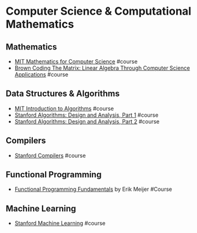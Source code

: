 # Computer Science & Computational Mathematics

## Mathematics
* [MIT Mathematics for Computer Science](http://ocw.mit.edu/courses/electrical-engineering-and-computer-science/6-042j-mathematics-for-computer-science-fall-2010/index.htm) #course
* [Brown Coding The Matrix: Linear Algebra Through Computer Science Applications](https://www.coursera.org/course/matrix)  #course

## Data Structures & Algorithms
* [MIT Introduction to Algorithms](http://ocw.mit.edu/courses/electrical-engineering-and-computer-science/6-006-introduction-to-algorithms-fall-2011/index.htm)  #course
* [Stanford Algorithms: Design and Analysis, Part 1](https://www.coursera.org/course/algo) #course
* [Stanford Algorithms: Design and Analysis, Part 2](https://www.coursera.org/course/algo2) #course

## Compilers
* [Stanford Compilers](https://www.coursera.org/course/compilers) #course

## Functional Programming
* [Functional Programming Fundamentals](https://channel9.msdn.com/Series/C9-Lectures-Erik-Meijer-Functional-Programming-Fundamentals/Lecture-Series-Erik-Meijer-Functional-Programming-Fundamentals-Chapter-1) by Erik Meijer #Course


## Machine Learning
* [Stanford Machine Learning](https://www.coursera.org/learn/machine-learning) #course
